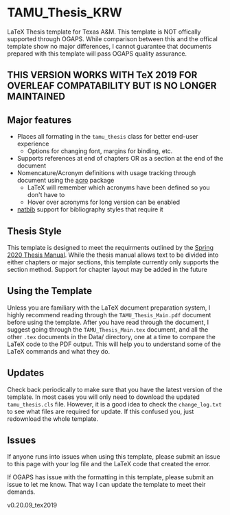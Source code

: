 # TAMU\_Thesis\_KRW
LaTeX Thesis template for Texas A&amp;M. This template is NOT offically supported through OGAPS.
While comparison between this and the offical template show no major differences, I cannot guarantee
that documents prepared with this template will pass OGAPS quality assurance.

## THIS VERSION WORKS WITH TeX 2019 FOR OVERLEAF COMPATABILITY BUT IS NO LONGER MAINTAINED
 
## Major features
* Places all formating in the `tamu_thesis` class for better end-user experience
  * Options for changing font, margins for binding, etc.
* Supports references at end of chapters OR as a section at the end of the document
* Nomencature/Acronym definitions with usage tracking through document using the [acro][acro] package
  * LaTeX will remember which acronyms have been defined so you don't have to
  * Hover over acronyms for long version can be enabled
* [natbib][natbib] support for bibliography styles that require it

## Thesis Style
This template is designed to meet the requirments outlined by the [Spring 2020 Thesis Manual][thesis manual].
While the thesis manual allows text to be divided into either chapters or major sections, this template currently
only supports the section method. Support for chapter layout may be added in the future

## Using the Template
Unless you are familiary with the LaTeX document preparation system, I highly recommend reading through the `TAMU_Thesis_Main.pdf` document before using the template.
After you have read through the document, I suggest going through the `TAMU_Thesis_Main.tex` document, and all the other `.tex` documents in the Data/ directory, one at a time to compare the LaTeX code to the PDF output.
This will help you to understand some of the LaTeX commands and what they do.

## Updates
Check back periodically to make sure that you have the latest version of the template.
In most cases you will only need to download the updated `tamu_thesis.cls` file.
However, it is a good idea to check the `change_log.txt` to see what files are required for update.
If this confused you, just redownload the whole template.

## Issues
If anyone runs into issues when using this template, please submit an issue to this page with your log file and the LaTeX code that created the error. 

If OGAPS has issue with the formatting in this template, please submit an issue to let me know.
That way I can update the template to meet their demands.

v0.20.09\_tex2019

[thesis manual]: http://ogaps.tamu.edu/OGAPS/media/media-library/New%20Forms%20and%20Information/Thesis-Dissertation-Manual.pdf
[acro]: https://ctan.org/pkg/acro?lang=en
[natbib]: https://ctan.org/pkg/natbib?lang=en
